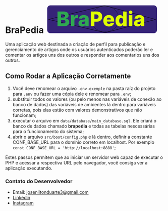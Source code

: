 # BraPedia ![Logo BraPedia](https://raw.githubusercontent.com/Nilton-hub/BraPedia/0d1a290e97a20430fc02c92075a25450c8c60269/public/assets/images/logo.svg)
Uma aplicação web destinada a criação de perfil para publicação e gerenciamento de artigos onde os usuários autenticados poderão ler e comentar os artigos 
uns dos outros e responder aos comentarios uns dos outros.

## Como Rodar a Aplicação Corretamente

1. Você deve renomear o arquivo `.env.exemple` na pasta raíz do projeto para `.env` ou fazer uma cópia dele e renomear 
para `.env`;
2. substituir todos os valores (ou pelo menos nas variáveis de conexão ao banco de dados) das variáveis de ambientes lá
dentro para variáveis corretas, pois elas estão com valores demonstrativos que não funcionam;
3. executar o arquivo em `data/database/main_database.sql`. Ele criará o banco de dados chamado **brapedia** e todas as 
tabelas nescessárias para o funcionamento do sistema;
4. abrir o arquivo `src/boot/config.php` e lá dentro, definir a constante CONF_BASE_URL para o domínio correto em 
localhost. Por exemplo `const CONF_BASE_URL = 'http://localhost:8888'`;

Estes passos permitem que ao iniciar um servidor web capaz de executar o PHP e acessar a respectiva URL pelo navegador, 
você consiga ver a aplicação executando.

### Contato do Desenvolvedor

- Email: [joseniltonduarte3@gmail.com](mailto:joseniltonduarte3@gmail.com)
- [Linkedin](https://www.linkedin.com/in/nilton-duarte-05b530175/)
- [Instagram](https://www.instagram.com/duarte_2000/)

